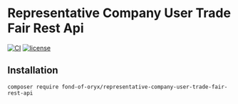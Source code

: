 # Representative Company User Trade Fair Rest Api
[![CI](https://github.com/fond-of-oryx/representative-company-user-trade-fair-rest-api/actions/workflows/main.yml/badge.svg)](https://github.com/fond-of-oryx/representative-company-user-trade-fair-rest-api/actions/workflows/main.yml)
[![license](https://img.shields.io/github/license/fond-of-oryx/representative-company-user-trade-fair-rest-api.svg)](https://packagist.org/packages/fond-of-oryx/representative-company-user-trade-fair-rest-api)

## Installation
```
composer require fond-of-oryx/representative-company-user-trade-fair-rest-api
```
